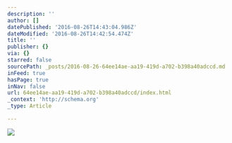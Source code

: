 ```yaml
---
description: ''
author: []
datePublished: '2016-08-26T14:43:04.986Z'
dateModified: '2016-08-26T14:42:54.474Z'
title: ''
publisher: {}
via: {}
starred: false
sourcePath: _posts/2016-08-26-64ee14ae-aa19-419d-a702-b398a40adccd.md
inFeed: true
hasPage: true
inNav: false
url: 64ee14ae-aa19-419d-a702-b398a40adccd/index.html
_context: 'http://schema.org'
_type: Article

---
```

![](https://the-grid-user-content.s3-us-west-2.amazonaws.com/bb034789-ff37-4b0b-a270-f5d553739bc5.jpg)